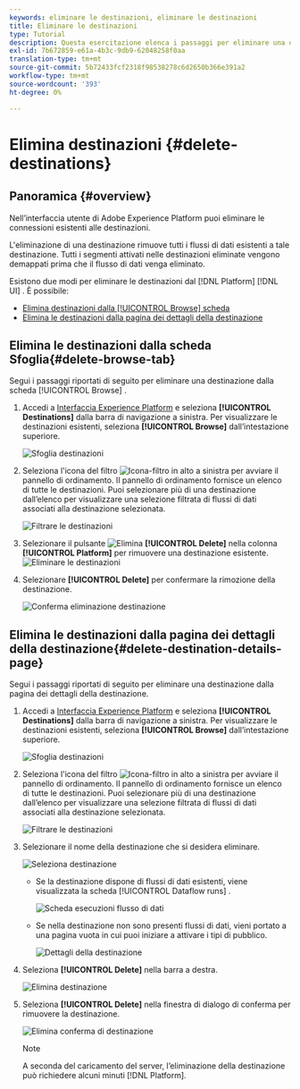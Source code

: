 ```yaml
---
keywords: eliminare le destinazioni, eliminare le destinazioni
title: Eliminare le destinazioni
type: Tutorial
description: Questa esercitazione elenca i passaggi per eliminare una destinazione esistente nell'interfaccia utente di Adobe Experience Platform
exl-id: 7b672859-e61a-4b3c-9db9-62048258f0aa
translation-type: tm+mt
source-git-commit: 5b72433fcf2318f98538278c6d2650b366e391a2
workflow-type: tm+mt
source-wordcount: '393'
ht-degree: 0%

---
```


# Elimina destinazioni {#delete-destinations}

## Panoramica {#overview}

Nell’interfaccia utente di Adobe Experience Platform puoi eliminare le connessioni esistenti alle destinazioni.

L&#39;eliminazione di una destinazione rimuove tutti i flussi di dati esistenti a tale destinazione. Tutti i segmenti attivati nelle destinazioni eliminate vengono demappati prima che il flusso di dati venga eliminato.

Esistono due modi per eliminare le destinazioni dal [!DNL Platform] [!DNL UI] . È possibile:

* [Elimina destinazioni dalla  [!UICONTROL Browse] scheda](#delete-browse-tab)
* [Elimina le destinazioni dalla pagina dei dettagli della destinazione](#delete-destination-details-page)

## Elimina le destinazioni dalla scheda Sfoglia{#delete-browse-tab}

Segui i passaggi riportati di seguito per eliminare una destinazione dalla scheda [!UICONTROL Browse] .

1. Accedi a [Interfaccia Experience Platform](https://platform.adobe.com/) e seleziona **[!UICONTROL Destinations]** dalla barra di navigazione a sinistra. Per visualizzare le destinazioni esistenti, seleziona **[!UICONTROL Browse]** dall’intestazione superiore.

   ![Sfoglia destinazioni](../assets/ui/delete-destinations/browse-destinations.png)

2. Seleziona l&#39;icona del filtro ![Icona-filtro](../assets/ui/delete-destinations/filter.png) in alto a sinistra per avviare il pannello di ordinamento. Il pannello di ordinamento fornisce un elenco di tutte le destinazioni. Puoi selezionare più di una destinazione dall’elenco per visualizzare una selezione filtrata di flussi di dati associati alla destinazione selezionata.

   ![Filtrare le destinazioni](../assets/ui/delete-destinations/filter-destinations.png)

3. Selezionare il pulsante ![Elimina](../assets/ui/delete-destinations/delete-icon.png) **[!UICONTROL Delete]** nella colonna **[!UICONTROL Platform]** per rimuovere una destinazione esistente.
   ![Eliminare le destinazioni](../assets/ui/delete-destinations/delete-destinations.png)

4. Selezionare **[!UICONTROL Delete]** per confermare la rimozione della destinazione.

   ![Conferma eliminazione destinazione](../assets/ui/delete-destinations/delete-destinations-confirm.png)


## Elimina le destinazioni dalla pagina dei dettagli della destinazione{#delete-destination-details-page}

Segui i passaggi riportati di seguito per eliminare una destinazione dalla pagina dei dettagli della destinazione.

1. Accedi a [Interfaccia Experience Platform](https://platform.adobe.com/) e seleziona **[!UICONTROL Destinations]** dalla barra di navigazione a sinistra. Per visualizzare le destinazioni esistenti, seleziona **[!UICONTROL Browse]** dall’intestazione superiore.

   ![Sfoglia destinazioni](../assets/ui/delete-destinations/browse-destinations.png)

2. Seleziona l&#39;icona del filtro ![Icona-filtro](../assets/ui/delete-destinations/filter.png) in alto a sinistra per avviare il pannello di ordinamento. Il pannello di ordinamento fornisce un elenco di tutte le destinazioni. Puoi selezionare più di una destinazione dall’elenco per visualizzare una selezione filtrata di flussi di dati associati alla destinazione selezionata.

   ![Filtrare le destinazioni](../assets/ui/delete-destinations/filter-destinations.png)

3. Selezionare il nome della destinazione che si desidera eliminare.

   ![Seleziona destinazione](../assets/ui/delete-destinations/delete-destination-select.png)

   * Se la destinazione dispone di flussi di dati esistenti, viene visualizzata la scheda [!UICONTROL Dataflow runs] .

      ![Scheda esecuzioni flusso di dati](../assets/ui/delete-destinations/destination-details-dataflows.png)

   * Se nella destinazione non sono presenti flussi di dati, vieni portato a una pagina vuota in cui puoi iniziare a attivare i tipi di pubblico.

      ![Dettagli della destinazione](../assets/ui/delete-destinations/destination-details-empty.png)


4. Seleziona **[!UICONTROL Delete]** nella barra a destra.

   ![Elimina destinazione](../assets/ui/delete-destinations/delete-destinations-button.png)

5. Seleziona **[!UICONTROL Delete]** nella finestra di dialogo di conferma per rimuovere la destinazione.

   ![Elimina conferma di destinazione](..//assets/ui/delete-destinations/delete-destinations-delete.png)

   >[!NOTE]
   >
   >A seconda del caricamento del server, l’eliminazione della destinazione può richiedere alcuni minuti [!DNL Platform].
